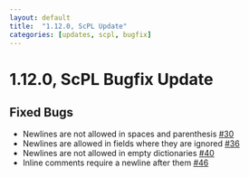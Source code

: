 ```yaml
---
layout: default
title:  "1.12.0, ScPL Update"
categories: [updates, scpl, bugfix]
---
```


# 1.12.0, ScPL Bugfix Update

## Fixed Bugs

- Newlines are not allowed in spaces and parenthesis [#30](https://github.com/pfgithub/scpl/issues/30)
- Newlines are allowed in fields where they are ignored [#36](https://github.com/pfgithub/scpl/issues/36)
- Newlines are not allowed in empty dictionaries [#40](https://github.com/pfgithub/scpl/issues/40)
- Inline comments require a newline after them [#46](https://github.com/pfgithub/scpl/issues/46)
